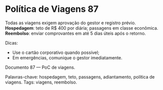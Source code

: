 # Política de Viagens 87

Todas as viagens exigem aprovação do gestor e registro prévio. 
**Hospedagem**: teto de R$ 400 por diária; passagens em classe econômica.
**Reembolso**: enviar comprovantes em até 5 dias úteis após o retorno.

Dicas:
- Use o cartão corporativo quando possível;
- Em emergências, comunique o gestor imediatamente.

Documento 87 — PoC de viagens.

Palavras-chave: hospedagem, teto, passagens, adiantamento, política de viagens.
Tags: viagens, reembolso.
